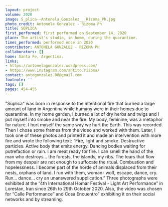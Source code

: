 ```yaml
---
layout: project
volume: 2020
image: S_plica--Antonela_Gonzalez___Rizoma_Ph.jpg
photo_credit: Antonela Gonzalez - Rizoma Ph
title: SÚPLICA
first_performed: first performed on September 14, 2020
place: The artist's studio, in home, during the quarantine.
times_performed: performed once in 2020
contributor: ANTONELA GONZALEZ - RIZOMA PH
collaborators: []
home: Santa Fe, Argentina.
links:
- https://antonelagonzalez.wordpress.com/
- https://www.instagram.com/antito.rizoma/
contact: antogonzalez.08@gmail.com
footnote: ''
tags: []
pages: 454-455
---
```



"Súplica" was born in response to the intentional fire that burned a large amount of land in Argentina while humans were in their homes due to quarantine.
In my home garden, I burned a lot of dry herbs and twigs and I put myself into smoke and near the fire. My body, feminine, was a metaphor for nature. I hurt myself the same way we hurt the Earth. This was recorded.
Then I chose some frames from the video and worked with them. Later, I took one of these photos and printed it and made an intervention with more fire and wrote the following text:
“Fire, light and smoke. Destructive particles. Active body that emits energy. Dancing bodies waiting for putrefaction or rain. I am meat ready for fire.
I can smell the hand of the man who destroys… the forests, the islands, my ribs. The tears that flow from my despair are not enough to suffocate the ritual.
Combustion and hopelessness.
I become part of the horde of animals displaced from their nests, orphans of land. I run with them, woman- wolf, escape, dance, cry.
Run… dance… cry an unanswered supplication.”
Three photographs were exhibited at the “4th International Homar Festival - Light Art Performance” in Lorestan, Iran since 26th to 29th October 2020. Also, the video was chosen for “Calle Performance” and Cosa Encuentro” exhibiting it on their social networks and by streaming.
